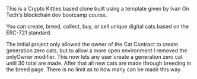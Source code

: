 This is a Crypto Kitties based clone built using a template given by Ivan On Tech's blockchain dev bootcamp course.

You can create, breed, collect, buy, or sell unique digital cats based on the ERC-721 standard.

The initial project only allowed the owner of the Cat Contract to create generation zero cats, but to allow a more open environment I removed
the onlyOwner modifier. This now lets any user create a generation zero cat until 30 total are made. After that all new cats are made through
breeding in the breed page. There is no limit as to how many can be made this way.
